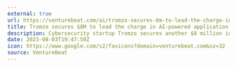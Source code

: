 ```yaml
---
external: true
url: https://venturebeat.com/ai/tromzo-secures-8m-to-lead-the-charge-in-ai-powered-cloud-security-solutions/
title: Tromzo secures $8M to lead the charge in AI-powered application security posture management
description: Cybersecurity startup Tromzo secures another $8 million in an oversubscribed seed round led by Venture Guides to secure cloud applications.
date: 2023-08-03T19:47:59Z
icon: https://www.google.com/s2/favicons?domain=venturebeat.com&sz=32
source: VentureBeat
---
```

